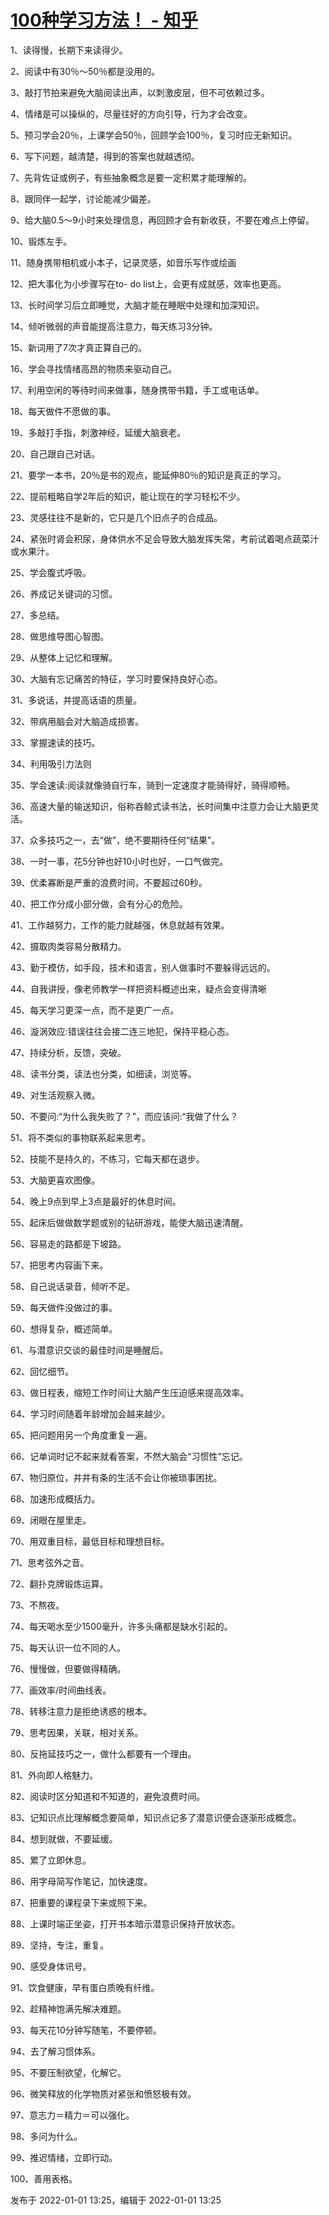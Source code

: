 # [100种学习方法！ - 知乎](https://zhuanlan.zhihu.com/p/452354019)

1、读得慢，长期下来读得少。

2、阅读中有30％～50％都是没用的。

3、敲打节拍来避免大脑阅读出声，以刺激皮层，但不可依赖过多。

4、情绪是可以操纵的，尽量往好的方向引导，行为才会改变。

5、预习学会20％，上课学会50％，回顾学会100％，复习时应无新知识。

6、写下问题，越清楚，得到的答案也就越透彻。

7、先背佐证或例子，有些抽象概念是要一定积累才能理解的。

8、跟同伴一起学，讨论能减少偏差。

9、给大脑0.5～9小时来处理信息，再回顾才会有新收获，不要在难点上停留。

10、锻炼左手。

11、随身携带相机或小本子，记录灵感，如音乐写作或绘画

12、把大事化为小步骤写在to- do list上，会更有成就感，效率也更高。

13、长时间学习后立即睡觉，大脑才能在睡眠中处理和加深知识。

14、倾听微弱的声音能提高注意力，每天练习3分钟。

15、新词用了7次才真正算自己的。

16、学会寻找情绪高昂的物质来驱动自己。

17、利用空闲的等待时间来做事，随身携带书籍，手工或电话单。

18、每天做件不愿做的事。

19、多敲打手指，刺激神经，延缓大脑衰老。

20、自己跟自己对话。

21、要学一本书，20％是书的观点，能延伸80％的知识是真正的学习。

22、提前粗略自学2年后的知识，能让现在的学习轻松不少。

23、灵感往往不是新的，它只是几个旧点子的合成品。

24、紧张时肾会积尿，身体供水不足会导致大脑发挥失常，考前试着喝点蔬菜汁或水果汁。

25、学会腹式呼吸。

26、养成记关键词的习惯。

27、多总结。

28、做思维导图心智图。

29、从整体上记忆和理解。

30、大脑有忘记痛苦的特征，学习时要保持良好心态。

31、多说话，并提高话语的质量。

32、带病用脑会对大脑造成损害。

33、掌握速读的技巧。

34、利用吸引力法则

35、学会速读:阅读就像骑自行车，骑到一定速度才能骑得好，骑得顺畅。

36、高速大量的输送知识，俗称吞鲸式读书法，长时间集中注意力会让大脑更灵活。

37、众多技巧之一，去“做”，绝不要期待任何“结果”。

38、一时一事，花5分钟也好10小时也好，一口气做完。

39、优柔寡断是严重的浪费时间，不要超过60秒。

40、把工作分成小部分做，会有分心的危险。

41、工作越努力，工作的能力就越强，休息就越有效果。

42、摄取肉类容易分散精力。

43、勤于模仿，如手段，技术和语言，别人做事时不要躲得远远的。

44、自我讲授，像老师教学一样把资料概述出来，疑点会变得清晰

45、每天学习更深一点，而不是更广一点。

46、漩涡效应:错误往往会接二连三地犯，保持平稳心态。

47、持续分析，反馈，突破。

48、读书分类，读法也分类，如细读，浏览等。

49、对生活观察入微。

50、不要问:“为什么我失败了？”，而应该问:“我做了什么？

51、将不类似的事物联系起来思考。

52、技能不是持久的，不练习，它每天都在退步。

53、大脑更喜欢图像。

54、晚上9点到早上3点是最好的休息时间。

55、起床后做做数学题或别的钻研游戏，能使大脑迅速清醒。

56、容易走的路都是下坡路。

57、把思考内容画下来。

58、自己说话录音，倾听不足。

59、每天做件没做过的事。

60、想得复杂，概述简单。

61、与潜意识交谈的最佳时间是睡醒后。

62、回忆细节。

63、做日程表，缩短工作时间让大脑产生压迫感来提高效率。

64、学习时间随着年龄增加会越来越少。

65、把问题用另一个角度重复一遍。

66、记单词时记不起来就看答案，不然大脑会“习惯性”忘记。

67、物归原位，井井有条的生活不会让你被琐事困扰。

68、加速形成概括力。

69、闭眼在屋里走。

70、用双重目标，最低目标和理想目标。

71、思考弦外之音。

72、翻扑克牌锻炼运算。

73、不熬夜。

74、每天喝水至少1500毫升，许多头痛都是缺水引起的。

75、每天认识一位不同的人。

76、慢慢做，但要做得精确。

77、画效率/时间曲线表。

78、转移注意力是拒绝诱惑的根本。

79、思考因果，关联，相对关系。

80、反拖延技巧之一，做什么都要有一个理由。

81、外向即人格魅力。

82、阅读时区分知道和不知道的，避免浪费时间。

83、记知识点比理解概念要简单，知识点记多了潜意识便会逐渐形成概念。

84、想到就做，不要延缓。

85、累了立即休息。

86、用字母简写作笔记，加快速度。

87、把重要的课程录下来或照下来。

88、上课时端正坐姿，打开书本暗示潜意识保持开放状态。

89、坚持，专注，重复。

90、感受身体讯号。

91、饮食健康，早有蛋白质晚有纤维。

92、趁精神饱满先解决难题。

93、每天花10分钟写随笔，不要停顿。

94、去了解习惯体系。

95、不要压制欲望，化解它。

96、微笑释放的化学物质对紧张和愤怒极有效。

97、意志力＝精力＝可以强化。

98、多问为什么。

99、推迟情绪，立即行动。

100、善用表格。

发布于 2022-01-01 13:25，编辑于 2022-01-01 13:25
